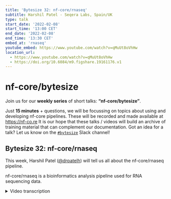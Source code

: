 ```yaml
---
title: 'Bytesize 32: nf-core/rnaseq'
subtitle: Harshil Patel - Seqera Labs, Spain/UK
type: talk
start_date: '2022-02-08'
start_time: '13:00 CET'
end_date: '2022-02-08'
end_time: '13:30 CET'
embed_at: 'rnaseq'
youtube_embed: https://www.youtube.com/watch?v=qMuUt8oVhHw
location_url:
  - https://www.youtube.com/watch?v=qMuUt8oVhHw
  - https://doi.org/10.6084/m9.figshare.19161176.v1
---
```


# nf-core/bytesize

Join us for our **weekly series** of short talks: **“nf-core/bytesize”**.

Just **15 minutes** + questions, we will be focussing on topics about using and developing nf-core pipelines.
These will be recorded and made available at <https://nf-co.re>
It is our hope that these talks / videos will build an archive of training material that can complement our documentation. Got an idea for a talk? Let us know on the [`#bytesize`](https://nfcore.slack.com/channels/bytesize) Slack channel!

## Bytesize 32: nf-core/rnaseq

This week, Harshil Patel ([@drpatelh](https://github.com/drpatelh/)) will tell us all about the nf-core/rnaseq pipeline.

nf-core/rnaseq is a bioinformatics analysis pipeline used for RNA sequencing data.

<details markdown="1"><summary>Video transcription</summary>
**Note: The content has been edited for reader-friendliness**

[0:01](https://www.youtube.com/watch?v=qMuUt8oVhHw&t=1)

Hi, everyone. Thank you for joining in for today's talk. I would like to begin by thanking our funders for supporting all events. So, just some preliminary information. This talk is being recorded and the video will be uploaded on YouTube and shared on Slack and our website. The talk will be about 15 minutes after which we will have a Q&A session where you feel free to send your question in the chat box where it will be picked up from there or unmute yourself and ask your question. Today, we'll be having Harshil Patel, the head of scientific development at Zikera Labs, who will be presenting to us about the NF4 RNA-Seq pipeline, which is a bioinformatics pipeline used to analyze RNA sequencing data obtained from organisms with a reference genome and annotation. Over to you, Harshil. Hi, Simeon. Good afternoon, everyone, and thank you for joining what is the 30-second bite-sized talk of this awesome series. So, I'm Harshil Patel. I am head of scientific development at Zikera Labs. I'm also one of the long-term contributors to NF-Core and various other pipelines that we have on NF-Core. If you want to know more about me, there's a link here. Just click on that. It's a blog I wrote recently when I joined Zikera Labs. So, jumping directly into some numbers. So, this pipeline is one of the oldest and most popular pipelines on NF-Core. I mean, the numbers are just staggering, and they always surprise me when I see them. So, we've got 400 forks, almost 60 contributors. It's also almost 700 people on Slack, and it's also one of the most active channels on Slack, where people are reaching out for help and coming to join to ask questions, and also just as a forum to discuss the pipeline as well. And so, over the years, this has really been one of the main pipelines that we've had on NF-Core, and I would say that a lot of this has really been possible as a result of the testament to Nextflow itself, which is the underlying language that we're using. It's just allowed us to have access to communities, infrastructures, and other stuff that we wouldn't normally be able to do with a pipeline like this. So, the pipeline itself has gone through various releases now over the years. As I mentioned, Phil from NGI initially pushed this when NF-Core was first starting up and stuff, and it was one of the main pipelines that he pushed here, and then it went through various situations of updates, and Alex got involved, Alex Pelzer got involved in between for a while, and then there was a sort of a gap for about a year where we really needed someone to sit down and update the pipeline. And so, that's kind of where I got involved mainly in helping out with the implementation of the pipeline. And so, before, up to 1.4.2, the pipeline was written in Nextflow DSL1, and then some of you may know that Nextflow has now a new DSL2, it's a more modular language. And so, for us, I think that was the perfect opportunity to basically start from scratch, rewrite this pipeline essentially from scratch in DSL2 to allow us to have a proof of concept as to how it would work on NF-Core, because obviously we want other pipelines to adopt similar syntaxes and principles. And so, I went about coming up with the first iteration of DSL2 at that point, and we released version 2.0. And since then, we've now changed and adopted the way that we're using DSL2, partly due to updates. Mahesh helped out with, let's say, what is the second iteration of DSL2 that we've now got on NF-Core. And so, that's again, it's constantly improving, it's being adopted more and more across NF-Core, and you'll be able to see basically that in version 3.5. So, this pipeline has really become the cutting edge or the gold standard in terms of what we're doing with Nextflow implementations. In terms of the RNA-Seq itself, it's probably one of the most popular applications of next-generation sequencing, and most people doing experiments will have come across some sort of RNA-Seq data, I imagine, especially by partitions. And what you're doing is you are quantifying the expression of genes in a genome at a given time. And this is typical of, say, bulk RNA-Seq sequencing. And you then want to get a quantification of what your genes are, you know, what the expression of your genes are like in one condition compared to another, and then figure out what is different and try and put that in some sort of functional context, like looking at pathways or doing further experiments to figure out how expression is impacting functionally what you are doing or how you're perturbing the cells. And so, a typical pipeline for this would be you have your reads, you do some cleaning of these reads by removing adapters and stuff that you get off the sequencing technologies, do some sort of QC. In this case, we don't actually have this bit in the pipeline, but it's probably something we may add later. I'm still thinking about how to do this properly. But this bit here allows you to sample reads and essentially automatically infer trans specificity and then plug that directly into alignment algorithms, which need this information. So yeah, so you would do some cleaning, and then you would map to the transcriptome, and then you can get some QC out from your genome BAM files as well, like looking for intronic rates or genomic contamination and all sorts of other really useful QC metrics from your genome alignments. But most importantly, you also get the gene counts out, and this is essentially a matrix where you have genes in rows and samples in columns. And then that allows you to plug in these counts that you get from these tools like RSM or salmon or other quantification methods in order to do the differential expression between the conditions that you have in your experiment. This pipeline doesn't perform any differential expression analysis, and that's intentional because when you start getting involved with stats, that's generally where things start getting complicated. And so differential expression, in order to do it properly, you need to factor in all of the various experimental factors you have in your experiment, and there's not really a standardized way of encoding that information. And so to keep things simple, we basically have the RNA-seq pipeline, which gets you to the counts, and then it's up to you how you factor in various sample conditions, like whether you need to factor in the sex of, say, mice, or whether you need to factor in time points in terms of days and how this would affect the differential expression, and other confounding factors that really need to be taken into account. If you want to get an idea of some of the more low-level type mapping types, Reagan gave a great talk last week about the DNA-seq pipeline, where he explained some of these mapping to various aspects of the genome or the transcriptome and the complications that arise as a result of that. So I won't go into much detail there. In terms of features, the pipeline, I mean, one of the biggest strengths of this pipeline is the fact that it's used so widely. And so we've got bug fixes. We've got feature requests. We've got contributors coming from all over the world. It's used on various infrastructures and clouds, which, again, is testament to NextFlow itself, and also on various types of input data, small data, large data, medium-sized data, whatever you can imagine type data. And so that's really one of the biggest strengths of this pipeline. In terms of the alignment and quantification routes, we've got three standard ones. We've got star and salmon, which Rob Petrow actually helped me add, which was really nice of him to come. He's on NF4 slack. And we basically went back and forth a bit before I added this functionality. But salmon, it may not be as widely known, but it also has the ability to take VAM files and quantify from those. And that's the route that we used for the default option in this pipeline. Similarly, there's a star and RSM route. RSM is touted to be one of the most accurate quantification methods. And in recent releases, I've really tried to push making this pipeline as accurate as possible to make it a gold standard best practice type pipeline. And so we've kind of stripped out some of the stuff like feature counts quantification, which doesn't really look at, have any sort of statistical way of modeling where a read count belongs to, for example. And so there is no feature counts quantification in this pipeline anymore, which is why, actually, HiSAP, you don't have any downstream quantification at the moment, because there isn't an appropriate way to project the reads or the counts onto a transcriptome somehow and then do the quantification, which tend to be the more accurate methods. We also have a pseudo-alignment route. So these routes basically skip the VAM file, essentially. They go from a FASTQ file. And they have this quasi-mapping approach where you use k-mers to then calculate the counts directly from the transcriptome. And so you skip the VAM file. I guess one of the downsides of that is that you don't really, it doesn't allow you to get QC of things like genomic contamination and stuff, which you would need a VAM file for. And that's why the major alignment routes at the top here are probably nicer. But there's nothing to say you can't run this and also run this. It's up to you how you run the pipeline. There's an open request for Callisto as well, if anyone wants to help out with that. The pipeline runs from bacterial genomes, I've known, to all the way to plant genomes, which have ridiculous amounts of duplication. So again, it supports most genomes. There's an inbuilt strand specificity check, which allows you to double check the strand specificity that you've used. This is quite important in RNA-Seq because if you get that wrong, then your quantification will be completely wrong because you're counting reads mapping to the wrong strand, essentially. And so there's a warning that's currently generated that tells you whether you've got it right or wrong. And a whole bunch of other features like UMI for RNA removal, genomic contaminant removal, I did recently. And also you can chain this, the Nacore FetchNGS pipeline, which is another pipeline that I've written that allows you to download data just from a set of IDs, SRA IDs, and it generates a sample sheet that you can directly plug into this pipeline. So yeah, various cool features. The sample sheet is quite simple. You've got sample FASTU1, FASTU2, and strandedness. If you have single end data, you just literally leave out or leave this second column blank and that's it. And then you have strandedness to then, as I mentioned, which is quite important for the quantification. There's nothing complicated there. In terms of reference genome options, you only need a FASTU1 and a GTF or a GFF. If you provide a GFF, this is converted to GTF for the downstream steps. But if you don't provide any, you can also provide indices and stuff to save you having to create them whilst you're running the pipeline. If you don't, then these are automatically created throughout the course of the pipeline. There's various parameter docs as well. All of these links work, by the way. I'll make these slides available so you can use them as you go. Genomes, we're looking to move to RefGenie, but the genomes at the moment, we're using illuminated WSI genomes. The standard organization is really nice, but it's becoming quite outdated. So we'll be shifting to RefGenie hopefully soon. The results for full-size tests are available on the website. What's awesome about this is that you literally can run a proper full-size experiment with just two parameters. You just need to provide a sample sheet with your samples and the genome and the pipeline will literally generate all of the downstream steps for you. This is available on the website for you to browse. I won't go into much detail here. Similarly, there's a bunch of output docs, quite extensive docs about the outputs of the pipeline and some really nice QC plots and stuff that you can have a look at. We're always looking for feedback if we need to improve that. The implementation is next-floor native. It's all DSL2, one process. For each process that we have, we have one biocontainer, and this really is quite modular and it allows us to update and maintain the pipeline a lot easier because each process is essentially its own dependency. NF-Core modules, 38 of the modules in this pipeline are 55 or an NF-Core module. Again, it allows us to contribute back to this NF-Core modules repository we've created, which is a central repository to host essentially next-floor wrapper scripts for any NF-Core pipeline. There's a massive toolkit and stuff that we've built around this to actually help with maintaining modules and adding them to pipelines. In terms of configuration, one of the most commonly asked questions now with this new syntax is how do I change the process requirements? I've just put some examples down here, but the first thing you would need to do is look in your modules config for the process you want to change. Use exactly the name that is specified in this modules config because it's quite important that you use that because you can have multiple processes with the same name used in the same pipeline if you're using subworkflows and stuff. The logic to select exactly the right process will be already defined in this modules config. Find the process you want to name you want to use. In this case, it's just this that I've copied and pasted out here. And then you can append the arguments as you want. As long as they're non-mandatory, you can append. So here, I just want to add this quality 20 argument. And so I've created a small config file with these options that will only change the options for this particular process. Similarly, I can change resource requirements if I want, or I can change a container, which is less likely because you want to use a container to ship the pipeline. But if you do, then that's also possible there. Differential analysis, as I mentioned before, you get all sorts of counts out that you can use for downstream analysis. The pipeline doesn't do any serious differential analysis. It just generates some basic QC plots for PCAs and heat maps that you can use to straight away figure out how your samples look. But it doesn't actually factor in any sample or experimental information, which you need to take care of downstream. And we're really looking for someone that can give us this sort of talk, because it's one of the most commonly asked questions on it, actually, as to what you're doing with the downstream results of this pipeline. And it'd be an awesome bite-sized talk to give, actually. I've also added this pipeline to NextFlow Tower. So Secura Labs, which is the home of NextFlow now, and also this product called NextFlow Tower, which is just an awesome way of monitoring and maintaining and administering your NextFlow pipeline executions. And we're really working hard with the NFO community, as well, to try and make this even better. And so there's a community showcase area, the links here, that you can join and get 100 free hours of credits to run this pipeline on NextFlow Tower, amongst others, as well, to show you or to give you a flavor as to what we're doing there. If you want to come and chat with us, you can find us on Slack, and create issues or pull requests on GitHub, on Twitter, and all of these videos and other content is available on YouTube, as well. So thank you for your time. And thank everyone in the NextFlow community and the NFO community, Biocontainers, and Biocon, and the great infrastructure that they've allowed us to use without reinventing the wheel, and also my awesome colleagues at Secura Labs. And also, I guess, some of the main contributors to this pipeline in particular, as well, like Mahesh, Gregor, Jose, Phil, who first started it off, and Alex in between, and everyone else that has contributed over time. We have a hackathon coming up. If you don't know already, here's a sign-up link I'll put in the slides, but you can find it on the website, as well. The major theme is documentation. If you think we need to, we're missing anything, please come and tell us, and we will try and improve documentation wherever we can. Thank you for your time. Thank you, Harshil, for that comprehensive review of the RNA-Seq pipeline. Feel free to ask questions if you have any. Philip actually had a question. He just wanted clarification on whether we are lying to the genome in this pipeline, not to the transcriptome. Good question. Yeah, it depends on how you want to look at it. So, actually, we do align to the genome. You're right. But we project those reads onto the transcriptome, so we also get, so for example, with Rsem, what you end up doing is you get this Rsem, you get this transcriptome BAM, as well as a genome BAM. And the genome BAM is generally what you use for the QC, and the transcriptome BAM is then what Rsem uses to generate the counts. So, strictly speaking, yes, we're probably aligning to the genome and then somehow filtering down to then use the transcriptome. Yeah, that was quite an odd slide. I hope no one noticed, but yeah, we'll use them, utilize. Okay, and in order of priority of questions, could you clarify how references are built? Do you need a FASTA file? Yes. So, you would need your genome FASTA. You would need some sort of annotation. So, this pipeline doesn't do any de novo guided stuff or, you know, or it doesn't map, let's say, it doesn't use just the transcriptome FASTA as an input. So, if you have a novel species that you've just done, place this on and you've got a transcriptome, but you don't have a proper annotation, this pipeline won't work yet. I mean, there's an open feature for that. So, what the pipeline essentially does is you've got your genome FASTA, you've got your GTF or your annotation, and you extract the transcriptome from those two and use that for all of the downstream analysis. And any indices and any other information is then built from just the FASTA and the GTF. Another question from Philip, he asks, who is Rob Petro? So, Rob Petro is the main author and developer of salmon and a bunch of really other cool tools that are used not only in bulk RNA-Seq, but also now in single cell RNA-Seq for analysis. Okay. We have another question from Michael who asks, is it worth considering an R environment with a pre-built DDS object containing all the samples run? Sorry, I didn't understand that. Does the pipeline generate a DDS object? Yeah, like, maybe it will be worth considering an R environment within the pipeline with a pre-built DDS object containing all the samples. So, there is a DDS object, I believe, that is generated at the end of the pipeline for the counts and all of that sort of information. It's a way that you can easily load stuff into your own R environment, but things start getting tricky and then start verging on actually having downstream type analysis like Jupyter Notebooks and all sorts of other RStudio type stuff where you then need to take the results of this pipeline and load them into a more interactive environment. It's something that we've been talking about for quite a while actually, but it's not a trivial thing to figure out, especially when you want to factor in reproducibility and other things and how to do that in a standardized way. It's an interesting question, so at the moment we don't have anything that does it explicitly, but we do generate the DDS file that you can load into your own R environment and do whatever you want with that in terms of the downstream analysis. Okay, so I think you alluded to this before, but Ramon asks, how difficult is it to do conversion from DCL1 to DCL2? So for this pipeline it was actually very tricky because it was the first adoption of DSL2 on an F-core and so everything was starting from scratch and I had to basically change things about a gazillion times to actually get to where I wanted to in terms of functionality testing and so on, but now with the awesome infrastructure we've built as a result of various people's learnings over the past year or so, we can now really easily install modules, we've got some really good examples of how to write DSL2 pipelines. I gave a talk about that recently as well, how easy that would be and how you should attempt to tackle it. We can link to that if you follow up on the Bitesize channel, I can send you a link to that. Yeah, it all depends I guess on the complexity of your pipeline, but in theory it should be a lot easier for you than it was for me a year ago. Thank you for that answer and Oliver has a bit of a comment and a question. So he says, great talk, the QC metrics are awesome. Something that will be super helpful for plotting and interrogating QC metrics will be to add the QC results as columns for each row sample, in this case in the input sample sheet.csv. So could the columns in general statistics multi-QC reportable be added to the sample sheet CSV? And he gave an example of how it's done with Tidyverse. I mean if you have suggestions as to how we can improve it, we have something similar actually that we've recently just added for Viorecon that I released last week and that's used for SARS-CoV-2 genomic surveillance type stuff where this sort of QC and variant information is quite important. But if you have something functioning already that's even better. If you have an idea as to what we can extract and how we can extract it, if you dump it in an issue and then we can have a look at it. I mean, you know, pull request contributions are always welcome as well. But yeah, any suggestions or contributions like that would be, you know, more than welcome and we yeah, we can, I don't see why we can't dump a generic sort of QC flat file type thing, but I think you can export some of that from multi-QC already and so yeah. Yeah, maybe I can chime in there. So multi-QC by default will export all tables and quite a lot more into flat files specifically for this reason for downstream analysis. So if you look in your multi-QC folder, there's the HTML report, but you'll also find the folder called multi-QC data and inside there, there'll be a whole bunch of files and you can choose what format to have those in as well. In fact, that's what I'm parsing for BioEcon. Multi-QC dumps all of these files and it's just really easy not to have a write another parser for every tool that has a log file because multi-QC is awesome and it does it for you. So I just literally get all of the information from those table that multi-QC generates, parse it, and then use that to generate the QC metrics that are reported for BioEcon, for example. And I've been meaning to do something similar for RNA-Seq, but I just haven't had the time. Okay. Thank you, Phil, for chipping in. I don't know if there's anyone who has a question, would like to unmute, but if it is in the case. Thank you, Harshil, for this splendid review and answering the questions quite well. I guess we'll see each other. We'll see everyone in the next Bitesize talk next Tuesday. Awesome. Thanks, guys.

</details>
